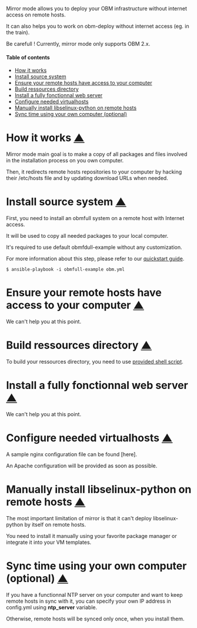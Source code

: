 <a name="top-page"></a>

Mirror mode allows you to deploy your OBM infrastructure without internet access on remote hosts.

It can also helps you to work on obm-deploy without internet access (eg. in the train).

Be carefull ! Currently, mirror mode only supports OBM 2.x.

#### Table of contents

<!-- START doctoc generated TOC please keep comment here to allow auto update -->
<!-- DON'T EDIT THIS SECTION, INSTEAD RE-RUN doctoc TO UPDATE -->

- [How it works](#how-it-works)
- [Install source system](#install-source-system)
- [Ensure your remote hosts have access to your computer](#ensure-your-remote-hosts-have-access-to-your-computer)
- [Build ressources directory](#build-ressources-directory)
- [Install a fully fonctionnal web server](#install-a-fully-fonctionnal-web-server)
- [Configure needed virtualhosts](#configure-needed-virtualhosts)
- [Manually install libselinux-python on remote hosts](#manually-install-libselinux-python-on-remote-hosts)
- [Sync time using your own computer (optional)](#sync-time-using-your-own-computer-optional)

<!-- END doctoc generated TOC please keep comment here to allow auto update -->

<a name="how-it-works"></a>

How it works  [&#x25B2;](#top-page "back to top")
============

Mirror mode main goal is to make a copy of all packages and files involved in the installation process on you own computer.

Then, it redirects remote hosts repositories to your computer by hacking their /etc/hosts file and by updating download URLs when needed.

<a name="install-source-system"></a>

Install source system  [&#x25B2;](#top-page "back to top")
=====================

First, you need to install an obmfull system on a remote host with Internet access.

It will be used to copy all needed packages to your local computer.

It's required to use default obmfdull-example without any customization.

For more information about this step, please refer to our [quickstart guide].

    $ ansible-playbook -i obmfull-example obm.yml

<a name="ensure-your-remote-hosts-have-access-to-your-computer"></a>

Ensure your remote hosts have access to your computer  [&#x25B2;](#top-page "back to top")
=====================================================

We can't help you at this point.

<a name="build-ressources-directory"></a>

Build ressources directory  [&#x25B2;](#top-page "back to top")
==========================

To build your ressources directory, you need to use [provided shell script].

<a name="install-a-fully-fonctionnal-web-server"></a>

Install a fully fonctionnal web server  [&#x25B2;](#top-page "back to top")
======================================

We can't help you at this point.

<a name="configure-needed-virtualhosts"></a>

Configure needed virtualhosts  [&#x25B2;](#top-page "back to top")
=============================

A sample nginx configuration file can be found [here].

An Apache configuration will be provided as soon as possible.

<a name="manually-install-libselinux-python-on-remote-hosts"></a>

Manually install libselinux-python on remote hosts  [&#x25B2;](#top-page "back to top")
==================================================

The most important limitation of mirror is that it can't deploy libselinux-python by itself on remote hosts.

You need to install it manually using your favorite package manager or integrate it into your VM templates.

<a name="sync-time-using-your-own-computer-optional"></a>

Sync time using your own computer (optional)  [&#x25B2;](#top-page "back to top")
============================================

If you have a functionnal NTP server on your computer and want to keep remote hosts in sync with it, you can specify your own IP address in config.yml using **ntp_server** variable.

Otherwise, remote hosts will be synced only once, when you install them.

[quickstart guide]: quickstart.mkd "OBM Deploy quickstart guide"
[provided shell script]: ../build-resources-dir.sh "OBM Deploy ressources dir building script"

